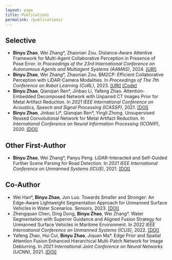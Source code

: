 ```yaml
---
layout: page
title: Publications
permalink: /publications/
---
```


## Selective

- **Binyu Zhao**, Wei Zhang*, Zhaonian Zou. Distance-Aware Attentive Framework for Multi-Agent Collaborative Perception in Presence of Pose Error. In *Proceedings of the 23rd International Conference on Autonomous Agents and Multiagent Systems (AAMAS)*, 2024. [[URI]](https://dl.acm.org/doi/abs/10.5555/3635637.3663242)
- **Binyu Zhao**, Wei Zhang*, Zhaonian Zou. BM2CP: Efficient Collaborative Perception with LiDAR-Camera Modalities. In *Proceedings of The 7th Conference on Robot Learning (CoRL)*, 2023. [[URI]](https://proceedings.mlr.press/v229/zhao23a.html) [[Code]](https://github.com/byzhaoAI/BM2CP)
- **Binyu Zhao**, Qianqian Ren*, Jinbao Li, Yafeng Zhao. Attention-Embedded Decomposed Network with Unpaired CT Images Prior for Metal Artifact Reduction. In *2021 IEEE International Conference on Acoustics, Speech and Signal Processing (ICASSP)*, 2021. [[DOI]](https://doi.org/10.1109/ICASSP39728.2021.9413578)
- **Binyu Zhao**, Jinbao Li*, Qianqian Ren*, Yingli Zhong. Unsupervised Reused Convolutional Network for Metal Artifact Reduction. In *International Conference on Neural Information Processing (ICONIP)*, 2020. [[DOI]](https://doi.org/10.1007/978-3-030-63820-7_67)

## Other First-Author
- **Binyu Zhao**, Wei Zhang*, Panyu Peng. LiDAR-Interacted and Self-Guided Further Scene Parsing for Road Detection. In *2021 IEEE International Conference on Unmanned Systems (ICUS)*, 2021. [[DOI]](https://doi.org/10.1109/ICUS52573.2021.9641315)

## Co-Author

- Wei Han*, **Binyu Zhao**, Jun Luo. Towards Smaller and Stronger: An Edge-Aware Lightweight Segmentation Approach for Unmanned Surface Vehicles in Water Scenarios. *Sensors*, 2023. [[DOI]](https://doi.org/10.3390/s23104789)
- Zhengquan Chen, Ding Dong, **Binyu Zhao**, Wei Zhang*. Water Segmentation with Superior Guidance and Aligned Fusion Strategy for Unmanned Surface Vehicles in Maritime Environment. In *2022 IEEE International Conference on Unmanned Systems (ICUS)*, 2022. [[DOI]](https://doi.org/10.1109/ICUS55513.2022.9987160)
- Yafeng Zhao, Hui Cui, **Binyu Zhao**, Jiquan Ma*. Edge Prior and Spatial Attention Fusion Enhanced Hierarchical Multi-Patch Network for Image Deblurring. In *2021 International Joint Conference on Neural Networks (IJCNN)*, 2021. [[DOI]](https://doi.org/10.1109/IJCNN52387.2021.9534256)

